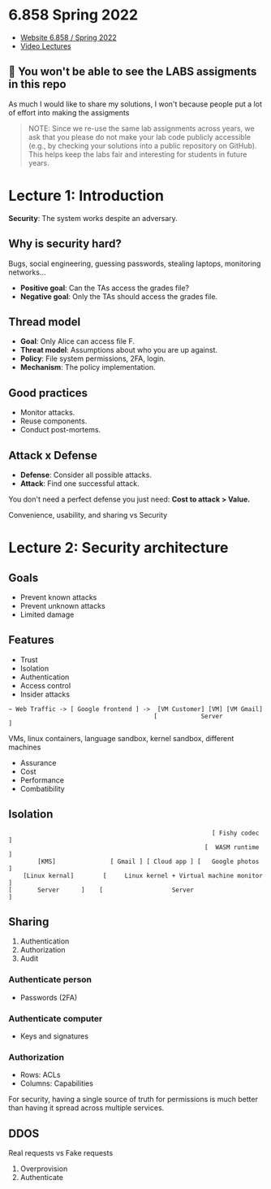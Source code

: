 # 6.858 Spring 2022 

- [Website 6.858 / Spring 2022](https://css.csail.mit.edu/6.858/2022)
- [Video Lectures](https://www.youtube.com/watch?v=073D9t3ltEw)

## 🚨 You won't be able to see the LABS assigments in this repo

As much I would like to share my solutions, I won't because people put a lot of effort 
into making the assigments

> NOTE: Since we re-use the same lab assignments across years, 
> we ask that you please do not make your lab code publicly accessible 
> (e.g., by checking your solutions into a public repository on GitHub). 
> This helps keep the labs fair and interesting for students in future years.

# Lecture 1: Introduction

**Security**: The system works despite an adversary.

## Why is security hard?

Bugs, social engineering, guessing passwords, stealing laptops, monitoring networks...

- **Positive goal**: Can the TAs access the grades file?
- **Negative goal**: Only the TAs should access the grades file.

## Thread model

- **Goal**: Only Alice can access file F.
- **Threat model**: Assumptions about who you are up against.
- **Policy**: File system permissions, 2FA, login.
- **Mechanism**: The policy implementation.

## Good practices

- Monitor attacks.
- Reuse components.
- Conduct post-mortems.

## Attack x Defense

- **Defense**: Consider all possible attacks.
- **Attack**: Find one successful attack.

You don't need a perfect defense you just need: **Cost to attack > Value.**

Convenience, usability, and sharing vs Security

# Lecture 2: Security architecture

## Goals

- Prevent known attacks
- Prevent unknown attacks
- Limited damage

## Features

- Trust
- Isolation
- Authentication
- Access control
- Insider attacks


```
~ Web Traffic -> [ Google frontend ] ->  [VM Customer] [VM] [VM Gmail]
                                        [            Server           ]
```

VMs, linux containers, language sandbox, kernel sandbox, different machines

- Assurance
- Cost
- Performance
- Combatibility

## Isolation

```
                                                        [ Fishy codec ]
                                                      [  WASM runtime  ]
        [KMS]               [ Gmail ] [ Cloud app ] [   Google photos   ]
    [Linux kernal]        [     Linux kernel + Virtual machine monitor   ]
[       Server      ]    [                   Server                       ]
```

## Sharing

1. Authentication 
2. Authorization 
3. Audit

### Authenticate person
- Passwords (2FA)

### Authenticate computer
- Keys and signatures

### Authorization

- Rows: ACLs
- Columns: Capabilities

For security, having a single source of truth for permissions is much better than having it spread across multiple services.

## DDOS

Real requests vs Fake requests

1. Overprovision
2. Authenticate






